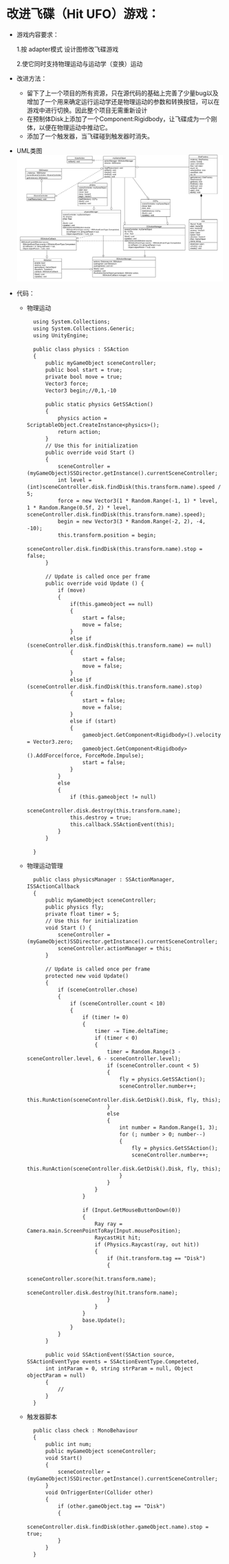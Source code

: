 # 改进飞碟（Hit UFO）游戏：
+ 游戏内容要求：

    1.按 adapter模式 设计图修改飞碟游戏
  
    2.使它同时支持物理运动与运动学（变换）运动
  
+ 改进方法：

    + 留下了上一个项目的所有资源，只在源代码的基础上完善了少量bug以及增加了一个用来确定运行运动学还是物理运动的参数和转换按钮，可以在游戏中进行切换。因此整个项目无需重新设计
    + 在预制体Disk上添加了一个Component:Rigidbody，让飞碟成为一个刚体，以便在物理运动中推动它。
    + 添加了一个触发器，当飞碟碰到触发器时消失。

+ UML类图
![UML](https://github.com/SO4P/Unity5/blob/master/5.1.png)
+ 代码：
    + 物理运动
  
            using System.Collections;
            using System.Collections.Generic;
            using UnityEngine;

            public class physics : SSAction
            {
                public myGameObject sceneController;
                public bool start = true;
                private bool move = true;
                Vector3 force;
                Vector3 begin;//0,1,-10

                public static physics GetSSAction()
                {
                    physics action = ScriptableObject.CreateInstance<physics>();
                    return action;
                }
                // Use this for initialization
                public override void Start ()
                {
                    sceneController = (myGameObject)SSDirector.getInstance().currentSceneController;
                    int level = (int)sceneController.disk.findDisk(this.transform.name).speed / 5;
                    force = new Vector3(1 * Random.Range(-1, 1) * level, 1 * Random.Range(0.5f, 2) * level, sceneController.disk.findDisk(this.transform.name).speed);
                    begin = new Vector3(3 * Random.Range(-2, 2), -4, -10);
                    this.transform.position = begin;
                    sceneController.disk.findDisk(this.transform.name).stop = false;
                }
	
	            // Update is called once per frame
	            public override void Update () {
                    if (move)
                    {
                        if(this.gameobject == null)
                        {
                            start = false;
                            move = false;
                        }
                        else if (sceneController.disk.findDisk(this.transform.name) == null)
                        {
                            start = false;
                            move = false;
                        }
                        else if (sceneController.disk.findDisk(this.transform.name).stop)
                        {
                            start = false;
                            move = false;
                        }
                        else if (start)
                        {
                            gameobject.GetComponent<Rigidbody>().velocity = Vector3.zero;
                            gameobject.GetComponent<Rigidbody>().AddForce(force, ForceMode.Impulse);
                            start = false;
                        }
                    }
                    else
                    {
                        if (this.gameobject != null)
                            sceneController.disk.destroy(this.transform.name);
                        this.destroy = true;
                        this.callback.SSActionEvent(this);
                    }
	            }
    
            }
    + 物理运动管理

            public class physicsManager : SSActionManager, ISSActionCallback
            {
                public myGameObject sceneController;
                public physics fly;
                private float timer = 5;
                // Use this for initialization
                void Start () {
                    sceneController = (myGameObject)SSDirector.getInstance().currentSceneController;
                    sceneController.actionManager = this;
                }

                // Update is called once per frame
                protected new void Update()
                {
                    if (sceneController.chose)
                    {
                        if (sceneController.count < 10)
                        {
                            if (timer != 0)
                            {
                                timer -= Time.deltaTime;
                                if (timer < 0)
                                {
                                    timer = Random.Range(3 - sceneController.level, 6 - sceneController.level);
                                    if (sceneController.count < 5)
                                    {
                                        fly = physics.GetSSAction();
                                        sceneController.number++;
                                        this.RunAction(sceneController.disk.GetDisk().Disk, fly, this);
                                    }
                                    else
                                    {
                                        int number = Random.Range(1, 3);
                                        for (; number > 0; number--)
                                        {
                                            fly = physics.GetSSAction();
                                            sceneController.number++;
                                            this.RunAction(sceneController.disk.GetDisk().Disk, fly, this);
                                        }
                                    }
                                }
                            }
                        
                            if (Input.GetMouseButtonDown(0))
                            {
                                Ray ray = Camera.main.ScreenPointToRay(Input.mousePosition);
                                RaycastHit hit;
                                if (Physics.Raycast(ray, out hit))
                                {
                                    if (hit.transform.tag == "Disk")
                                    {
                                        sceneController.score(hit.transform.name);
                                        sceneController.disk.destroy(hit.transform.name);
                                    }
                                }
                            }
                            base.Update();
                        }
                    }
                }

                public void SSActionEvent(SSAction source, SSActionEventType events = SSActionEventType.Competeted,
                int intParam = 0, string strParam = null, Object objectParam = null)
                {
                    //  
                }
            }
    + 触发器脚本

            public class check : MonoBehaviour
            {
                public int num;
                public myGameObject sceneController;
                void Start()
                {
                    sceneController = (myGameObject)SSDirector.getInstance().currentSceneController;
                }
                void OnTriggerEnter(Collider other)
                {
                    if (other.gameObject.tag == "Disk")
                    {
                        sceneController.disk.findDisk(other.gameObject.name).stop = true;
                    }
                }
            }
